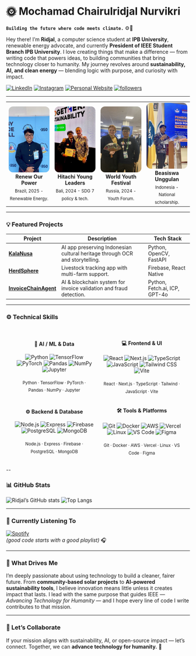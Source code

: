 # 🌞 Mochamad Chairulridjal Nurvikri  

**`Building the future where code meets climate.`** ⚙️🌱  

Hey there! I’m **Ridjal**, a computer science student at **IPB University**, renewable energy advocate, and currently **President of IEEE Student Branch IPB University**. I love creating things that make a difference — from writing code that powers ideas, to building communities that bring technology closer to humanity. My journey revolves around **sustainability, AI, and clean energy** — blending logic with purpose, and curiosity with impact.  

<p align="left">
  <a href="https://www.linkedin.com/in/mochamad-chairulridjal/"><img alt="LinkedIn" title="Connect on LinkedIn" src="https://custom-icon-badges.demolab.com/badge/-LinkedIn-blue?style=for-the-badge&logo=linkedin&logoColor=white"/></a>
  <a href="https://instagram.com/chairulridjaal"><img alt="Instagram" title="Follow on Instagram" src="https://custom-icon-badges.demolab.com/badge/-Instagram-E4405F?style=for-the-badge&logo=instagram&logoColor=white"/></a>
<a href="https://chairulridjal.xyz"><img alt="Personal Website" title="Visit my personal website" src="https://custom-icon-badges.demolab.com/badge/-Website-0A66C2?style=for-the-badge&logo=window&logoColor=white"/></a>  
  <a href="https://github.com/chairulridjaal?tab=followers"><img alt="followers" title="Follow me on GitHub" src="https://custom-icon-badges.demolab.com/github/followers/chairulridjaal?color=236ad3&labelColor=1155ba&style=for-the-badge&logo=person-add&label=Follow&logoColor=white"/></a>
</p>

---

<table align="center">
  <tr>
    <td align="center" width="25%">
      <img src="./ROP.JPG" width="180" height="180" style="object-fit:cover;border-radius:12px;object-position:center;"><br>
      <b>Renew Our Power</b><br>
      <sub>Brazil, 2025 - Renewable Energy.</sub>
    </td>
    <td align="center" width="25%">
      <img src="./HYLI.jpg" width="180" height="180" style="object-fit:cover;border-radius:12px;object-position:center;"><br>
      <b>Hitachi Young Leaders</b><br>
      <sub>Bali, 2024 - SDG 7 policy & tech.</sub>
    </td>
    <td align="center" width="25%">
      <img src="./WYF.JPG" width="180" height="180" style="object-fit:cover;border-radius:12px;object-position:center;"><br>
      <b>World Youth Festival</b><br>
      <sub>Russia, 2024 - Youth Forum.</sub>
    </td>
    <td align="center" width="25%">
      <img src="./BU.JPG" width="180" height="180" style="object-fit:cover;border-radius:12px;object-position:center;"><br>
      <b>Beasiswa Unggulan</b><br>
      <sub>Indonesia - National scholarship.</sub>
    </td>
  </tr>
</table>

---

### 💡 Featured Projects  

| Project | Description | Tech Stack |
|----------|--------------|-------------|
| [**KalaNusa**](https://github.com/chairulridjaal/kalanusa) | AI app preserving Indonesian cultural heritage through OCR and storytelling. | Python, OpenCV, FastAPI |
| [**HerdSphere**](https://github.com/chairulridjaal/herdsphere) | Livestock tracking app with multi-farm support. | Firebase, React Native |
| [**InvoiceChainAgent**](https://github.com/chairulridjaal/invoicechainagent) | AI & blockchain system for invoice validation and fraud detection. | Python, Fetch.ai, ICP, GPT-4o |

---

### ⚙️ Technical Skills

<table role="presentation" width="100%" style="width:100%; border-collapse:separate; border-spacing:24px 16px; border:0;">
  <tr>
    <td align="center" width="50%" style="border:0; padding:0;">
      <h4>🤖 AI / ML & Data</h4>
      <p>
        <img alt="Python" width="35" src="https://cdn.jsdelivr.net/gh/devicons/devicon/icons/python/python-original.svg"/>
        <img alt="TensorFlow" width="35" src="https://cdn.jsdelivr.net/gh/devicons/devicon/icons/tensorflow/tensorflow-original.svg"/>
        <img alt="PyTorch" width="35" src="https://cdn.jsdelivr.net/gh/devicons/devicon/icons/pytorch/pytorch-original.svg"/>
        <img alt="Pandas" width="35" src="https://cdn.jsdelivr.net/gh/devicons/devicon/icons/pandas/pandas-original.svg"/>
        <img alt="NumPy" width="35" src="https://cdn.jsdelivr.net/gh/devicons/devicon/icons/numpy/numpy-original.svg"/>
        <img alt="Jupyter" width="35" src="https://cdn.jsdelivr.net/gh/devicons/devicon/icons/jupyter/jupyter-original.svg"/>
      </p>
      <sub>Python · TensorFlow · PyTorch · Pandas · NumPy · Jupyter</sub>
    </td>
    <td align="center" width="50%" style="border:0; padding:0;">
      <h4>💻 Frontend & UI</h4>
      <p>
        <img alt="React" width="35" src="https://cdn.jsdelivr.net/gh/devicons/devicon/icons/react/react-original.svg"/>
        <img alt="Next.js" width="35" src="https://cdn.jsdelivr.net/gh/devicons/devicon/icons/nextjs/nextjs-original.svg"/>
        <img alt="TypeScript" width="35" src="https://cdn.jsdelivr.net/gh/devicons/devicon/icons/typescript/typescript-original.svg"/>
        <img alt="JavaScript" width="35" src="https://cdn.jsdelivr.net/gh/devicons/devicon/icons/javascript/javascript-original.svg"/>
        <img alt="Tailwind CSS" width="35" src="https://cdn.jsdelivr.net/gh/devicons/devicon/icons/tailwindcss/tailwindcss-original.svg"/>
        <img alt="Vite" width="35" src="https://cdn.jsdelivr.net/gh/devicons/devicon/icons/vite/vite-original.svg"/>
      </p>
      <sub>React · Next.js · TypeScript · Tailwind · JavaScript · Vite</sub>
    </td>
  </tr>
  <tr>
    <td align="center" width="50%" style="border:0; padding:0;">
      <h4>⚙️ Backend & Database</h4>
      <p>
        <img alt="Node.js" width="35" src="https://cdn.jsdelivr.net/gh/devicons/devicon/icons/nodejs/nodejs-original.svg"/>
        <img alt="Express" width="35" src="https://cdn.jsdelivr.net/gh/devicons/devicon/icons/express/express-original.svg"/>
        <img alt="Firebase" width="35" src="https://cdn.jsdelivr.net/gh/devicons/devicon/icons/firebase/firebase-plain.svg"/>
        <img alt="PostgreSQL" width="35" src="https://cdn.jsdelivr.net/gh/devicons/devicon/icons/postgresql/postgresql-original.svg"/>
        <img alt="MongoDB" width="35" src="https://cdn.jsdelivr.net/gh/devicons/devicon/icons/mongodb/mongodb-original.svg"/>
      </p>
      <sub>Node.js · Express · Firebase · PostgreSQL · MongoDB</sub>
    </td>
    <td align="center" width="50%" style="border:0; padding:0;">
      <h4>🛠️ Tools & Platforms</h4>
      <p>
        <img alt="Git" width="35" src="https://cdn.jsdelivr.net/gh/devicons/devicon/icons/git/git-original.svg"/>
        <img alt="Docker" width="35" src="https://cdn.jsdelivr.net/gh/devicons/devicon/icons/docker/docker-original.svg"/>
        <img alt="AWS" width="35" src="https://cdn.jsdelivr.net/gh/devicons/devicon/icons/amazonwebservices/amazonwebservices-original-wordmark.svg"/>
        <img alt="Vercel" width="35" src="https://cdn.jsdelivr.net/gh/devicons/devicon/icons/vercel/vercel-original.svg"/>
        <img alt="Linux" width="35" src="https://cdn.jsdelivr.net/gh/devicons/devicon/icons/linux/linux-original.svg"/>
        <img alt="VS Code" width="35" src="https://cdn.jsdelivr.net/gh/devicons/devicon/icons/vscode/vscode-original.svg"/>
        <img alt="Figma" width="35" src="https://cdn.jsdelivr.net/gh/devicons/devicon/icons/figma/figma-original.svg"/>
      </p>
      <sub>Git · Docker · AWS · Vercel · Linux · VS Code · Figma</sub>
    </td>
  </tr>
</table>

--

### 📊 GitHub Stats  

![Ridjal’s GitHub stats](https://github-readme-stats.vercel.app/api?username=chairulridjaal&show_icons=true&theme=tokyonight&hide_border=true)  ![Top Langs](https://github-readme-stats.vercel.app/api/top-langs/?username=chairulridjaal&layout=compact&theme=tokyonight&hide_border=true)

---

### 🎵 Currently Listening To  

[![Spotify](https://novatorem-bice.vercel.app/api/spotify)](https://open.spotify.com/user/ixupuv5bgew4fys605r6ykara?si=8cdf16ede10f4d40)  
*(good code starts with a good playlist)* 🎧  

---

### 🧩 What Drives Me  

I’m deeply passionate about using technology to build a cleaner, fairer future.  From **community-based solar projects** to **AI-powered sustainability tools**, I believe innovation means little unless it creates impact that lasts. I lead with the same purpose that guides IEEE — *Advancing Technology for Humanity* — and I hope every line of code I write contributes to that mission.

---

### 🌱 Let’s Collaborate  

If your mission aligns with sustainability, AI, or open-source impact — let’s connect. Together, we can **advance technology for humanity.** 💚  
